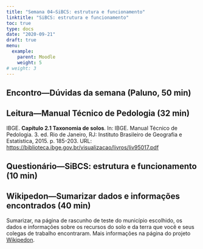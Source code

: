 ```yaml
---
title: "Semana 04—SiBCS: estrutura e funcionamento"
linktitle: "SiBCS: estrutura e funcionamento"
toc: true
type: docs
date: "2020-09-21"
draft: true
menu:
  example:
    parent: Moodle
    weight: 5
# weight: 3
---
```


## Encontro—Dúvidas da semana (Paluno, 50 min)

## Leitura—Manual Técnico de Pedologia (32 min)
<!-- Descrição -->
IBGE. __Capítulo 2.1 Taxonomia de solos__. In: IBGE. Manual Técnico de Pedologia. 3. ed. Rio de Janeiro, RJ: Instituto Brasileiro de Geografia e Estatı́stica, 2015. p. 185-203. URL: <https://biblioteca.ibge.gov.br/visualizacao/livros/liv95017.pdf>

## Questionário—SiBCS: estrutura e funcionamento (10 min)

## Wikipedon—Sumarizar dados e informações encontrados (40 min)
<!-- Descrição -->
Sumarizar, na página de rascunho de teste do município escolhido, os dados e informações sobre os recursos do solo e da terra que você e seus colegas de trabalho encontraram. Mais informações na página do projeto [Wikipedon](https://pt.wikiversity.org/wiki/Wikipedon).